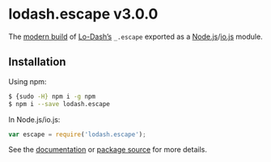 # lodash.escape v3.0.0

The [modern build](https://github.com/lodash/lodash/wiki/Build-Differences) of [Lo-Dash’s](https://lodash.com/) `_.escape` exported as a [Node.js](http://nodejs.org/)/[io.js](https://iojs.org/) module.

## Installation

Using npm:

```bash
$ {sudo -H} npm i -g npm
$ npm i --save lodash.escape
```

In Node.js/io.js:

```js
var escape = require('lodash.escape');
```

See the [documentation](https://lodash.com/docs#escape) or [package source](https://github.com/lodash/lodash/blob/3.0.0-npm-packages/lodash.escape/index.js) for more details.
